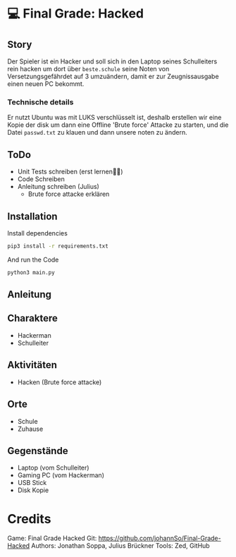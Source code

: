 # 💻 Final Grade: Hacked
## Story
Der Spieler ist ein Hacker und soll sich in den Laptop seines Schulleiters rein hacken um dort über `beste.schule` seine Noten von Versetzungsgefährdet auf 3 umzuändern, damit er zur Zeugnissausgabe einen neuen PC bekommt.

### Technische details
Er nutzt Ubuntu was mit LUKS verschlüsselt ist, deshalb erstellen wir eine Kopie der disk um dann eine Offline 'Brute force' Attacke zu starten, und die Datei `passwd.txt` zu klauen und dann unsere noten zu ändern.

## ToDo
- Unit Tests schreiben (erst lernen🤦🏻)
- Code Schreiben
- Anleitung schreiben (Julius)
  - Brute force attacke erklären

## Installation
Install dependencies
```bash
pip3 install -r requirements.txt
```
And run the Code
```bash
python3 main.py
```

## Anleitung

## Charaktere
- Hackerman
- Schulleiter

## Aktivitäten
- Hacken (Brute force attacke)

## Orte
- Schule
- Zuhause

## Gegenstände
- Laptop (vom Schulleiter)
- Gaming PC (vom Hackerman)
- USB Stick
- Disk Kopie

# Credits
Game: Final Grade Hacked
Git: https://github.com/johannSo/Final-Grade-Hacked
Authors: Jonathan Soppa, Julius Brückner
Tools: Zed, GitHub
